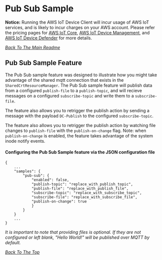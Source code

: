 # Pub Sub Sample
 **Notice:** Running the AWS IoT Device Client will incur usage of AWS IoT services, and is likely to incur charges on your AWS account. Please refer the pricing pages for [AWS IoT Core](https://aws.amazon.com/iot-core/pricing/), [AWS IoT Device Management](https://aws.amazon.com/iot-device-management/pricing/), and [AWS IoT Device Defender](https://aws.amazon.com/iot-device-defender/pricing/) for more details.

[*Back To The Main Readme*](../../../README.md)

## Pub Sub Sample Feature

The Pub Sub sample feature was designed to illustrate how you might take advantage of the shared mqtt connection that exists in the `SharedCrtResourceManager`.  The Pub Sub sample feature will publish data from a configured `publish-file` to a `publish-topic`, and will recieve messages on a configured `subscribe-topic` and write them to a `subscribe-file`.

The feature also allows you to retrigger the publish action by sending a message with the payload `DC-Publish` to the configured `subscribe-topic`.

The feature also allows you to retrigger the publish action by watching file changes to `publish-file` with the `publish-on-change` flag. Note: when `publish-on-change` is enabled, the feature takes advantage of the system inode notify events.

#### Configuring the Pub Sub Sample feature via the JSON configuration file
```
{
    ...
    "samples": {
		"pub-sub": {
			"enabled": false,
			"publish-topic": "replace_with_publish_topic",
			"publish-file": "replace_with_publish_file",
			"subscribe-topic": "replace_with_subscribe_topic",
			"subscribe-file": "replace_with_subscribe_file",
			"publish-on-change": true
			}
		}
	}
    ...
}
```
*It is important to note that providing files is optional.  If they are not configured or left blank, "Hello World!" will be published over MQTT by default.*

[*Back To The Top*](#pub-sub-sample)